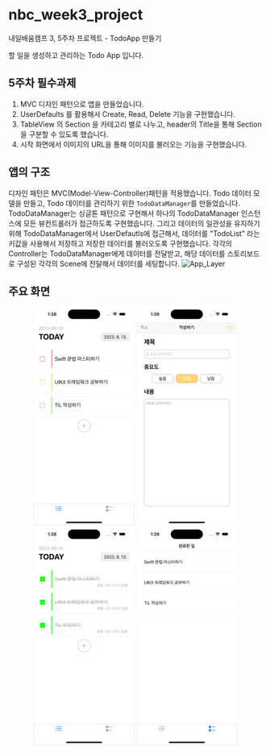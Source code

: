 # nbc_week3_project
내일배움캠프 3, 5주차 프로젝트 - TodoApp 만들기

할 일을 생성하고 관리하는 Todo App 입니다.

## 5주차 필수과제

1. MVC 디자인 패턴으로 앱을 만들었습니다.
2. UserDefaults 를 활용해서 Create, Read, Delete 기능을 구현했습니다.
3. TableView 의 Section 을 카테고리 별로 나누고, header의 Title을 통해 Section을 구분할 수 있도록 했습니다.
4. 시작 화면에서 이미지의 URL을 통해 이미지를 불러오는 기능을 구현했습니다.





## 앱의 구조
디자인 패턴은 MVC(Model-View-Controller)패턴을 적용했습니다.
Todo 데이터 모델을 만들고, Todo 데이터를 관리하기 위한 `TodoDataManager`를 만들었습니다. TodoDataManager는 싱글톤 패턴으로 구현해서 하나의 TodoDataManager 인스턴스에 모든 뷰컨트롤러가 접근하도록 구현했습니다.
그리고 데이터의 일관성을 유지하기 위해 TodoDataManager에서 UserDefautls에 접근해서, 데이터를 "TodoList" 라는 키값을 사용해서 저장하고 저장한 데이터를 불러오도록 구현했습니다.
각각의 Controller는 TodoDataManager에게 데이터를 전달받고, 해당 데이터를 스토리보드로 구성된 각각의 Scene에 전달해서 데이터를 세팅합니다.
![App_Layer](https://github.com/playhong16/nbc_week3_project/assets/119715960/4f472ef4-0207-4c1f-a263-65c59460ea9e)


## 주요 화면
<div markdown="1">
	<p align="center">
		<img width="200" alt="1" src="image/조회_1.png" />
		<img width="200" alt="2" src="image/생성_1.png" />
		<img width="200" alt="3" src="image/완료처리_1.png" />
		<img width="200" alt="4" src="image/완료조회_1.png" />
	</p>
</div>
